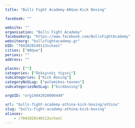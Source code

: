 ```yaml
---
title: "Bulls Fight Academy-Αθήνα-Kick Boxing"

facebook: ""

website: ""
organisation: "Bulls Fight Academy"
facebookorg: "https://www.facebook.com/BullsFightAcademy"
websiteorg: "bullsfightacademy.gr"
UID: "7042020140113school"
cities: ["Αθήνα"]
perioxi: ""
address: ""

places: [""]
categories: ["Πολεμικές τέχνες"]
subcategories: ["Kick Boxing"]
categoryNoSLug: ["polemikes-texnes"]
subcategoriesNoSLug: ["kickboxing"]

orgUID: "org14042020000449"

url: "bulls-fight-academy-athina-kick-boxing/athina"
slug: "bulls-fight-academy-athina-kick-boxing"
aliases:
    - /7042020140113school
---
```





